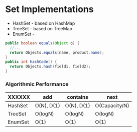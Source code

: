# Set Implementations

- HashSet - based on HashMap
- TreeSet - based on TreeMap
- EnumSet -



```java
public boolean equals(Object o) {
  //...
  return Objects.equals(name, product.name);
}
public int hashCode() {
  return Objects.hash(field1, field2);
}
```

### Algorithmic Performance

XXXXXX  | add        | contains   | next 
--------|------------|------------|------
HashSet | O(N), D(1) | O(N), D(1) | O(Capacity/N)
TreeSet | O(logN)    | O(logN)    | O(logN)
EnumSet | O(1)       | O(1)       | O(1)

